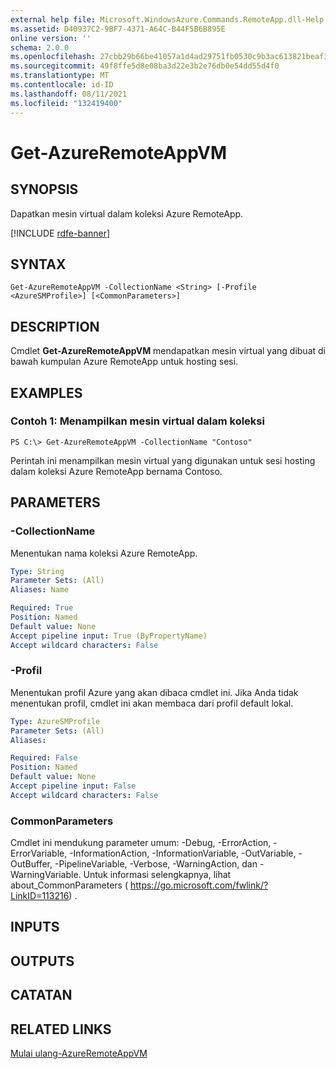 ```yaml
---
external help file: Microsoft.WindowsAzure.Commands.RemoteApp.dll-Help.xml
ms.assetid: D40937C2-9BF7-4371-A64C-B44F5B6B895E
online version: ''
schema: 2.0.0
ms.openlocfilehash: 27cbb29b66be41057a1d4ad29751fb0530c9b3ac613821beaf3bc3fc60122d3e
ms.sourcegitcommit: 49f8ffe5d8e08ba3d22e3b2e76db0e54dd55d4f0
ms.translationtype: MT
ms.contentlocale: id-ID
ms.lasthandoff: 08/11/2021
ms.locfileid: "132419400"
---
```

# Get-AzureRemoteAppVM

## SYNOPSIS
Dapatkan mesin virtual dalam koleksi Azure RemoteApp.

[!INCLUDE [rdfe-banner](../../includes/rdfe-banner.md)]

## SYNTAX

```
Get-AzureRemoteAppVM -CollectionName <String> [-Profile <AzureSMProfile>] [<CommonParameters>]
```

## DESCRIPTION
Cmdlet **Get-AzureRemoteAppVM** mendapatkan mesin virtual yang dibuat di bawah kumpulan Azure RemoteApp untuk hosting sesi.

## EXAMPLES

### Contoh 1: Menampilkan mesin virtual dalam koleksi
```
PS C:\> Get-AzureRemoteAppVM -CollectionName "Contoso"
```

Perintah ini menampilkan mesin virtual yang digunakan untuk sesi hosting dalam koleksi Azure RemoteApp bernama Contoso.

## PARAMETERS

### -CollectionName
Menentukan nama koleksi Azure RemoteApp.

```yaml
Type: String
Parameter Sets: (All)
Aliases: Name

Required: True
Position: Named
Default value: None
Accept pipeline input: True (ByPropertyName)
Accept wildcard characters: False
```

### -Profil
Menentukan profil Azure yang akan dibaca cmdlet ini.
Jika Anda tidak menentukan profil, cmdlet ini akan membaca dari profil default lokal.

```yaml
Type: AzureSMProfile
Parameter Sets: (All)
Aliases: 

Required: False
Position: Named
Default value: None
Accept pipeline input: False
Accept wildcard characters: False
```

### CommonParameters
Cmdlet ini mendukung parameter umum: -Debug, -ErrorAction, -ErrorVariable, -InformationAction, -InformationVariable, -OutVariable, -OutBuffer, -PipelineVariable, -Verbose, -WarningAction, dan -WarningVariable. Untuk informasi selengkapnya, lihat about_CommonParameters ( https://go.microsoft.com/fwlink/?LinkID=113216) .

## INPUTS

## OUTPUTS

## CATATAN

## RELATED LINKS

[Mulai ulang-AzureRemoteAppVM](./Restart-AzureRemoteAppVM.md)


